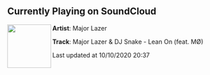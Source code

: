 ## Currently Playing on SoundCloud

[<img align="left" width="100" src="https://i1.sndcdn.com/artworks-000108593302-0ek7n6-t50x50.jpg">](https://soundcloud.com/majorlazer/major-lazer-dj-snake-lean-on-feat-mo?in=saxurn/sets/dancing-babies)

**Artist**: Major Lazer 

**Track**: Major Lazer & DJ Snake - Lean On (feat. MØ)

Last updated at 10/10/2020 20:37
